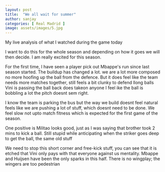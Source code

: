 ```yaml
---
layout: post
title:  "We all wait for summer"
author: sanjay
categories: [ Real Madrid ]
image: assets/images/5.jpg
---
```

My live analysis of what I watched during the game today

I want to do this for the whole season and depending on how it goes we will then decide. I am really excited for this season.

For the first time, I have seen a player pick out Mbappe's run since last season started.
The buildup has changed a lot. we are a lot more composed no more hoofing up the ball from the defence.
But it does feel like the team needs more matches together, still feels a bit clunky to defend llong balls
Vini is passing the ball back does takeon anyone
I feel ike the ball is bobbling a lot the pitch doesnt sem right.

I know the team is parking the bus but the way we build doesnt feel natural feels like we are pushing a lot of stuff, which doesnt need to be done. We feel slow not upto match fitness which is expected for the first game of the season.

One positive is Militao looks good, just as I was saying that brother took 2 mins to kick a ball. Still stupid while anticipating when the striker goes deep to get the ball, the same old stuff

We need to stop this short corner and free-kick stuff, you can see that it is etched that Vini only pays with that everyone against us mentality.
Mbappe and Huijsen have been the only sparks in this half. There is no wingplay; the wingers are too pedestrian
